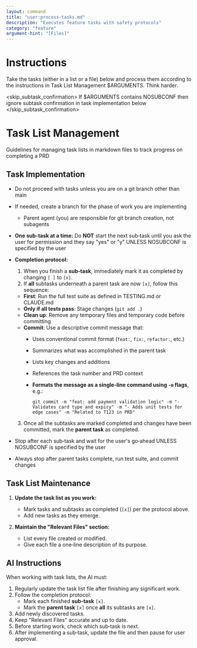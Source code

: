 ```yaml
---
layout: command
title: "user:process-tasks.md"
description: "Executes feature tasks with safety protocols"
category: "feature"
argument-hint: "[Files]"
---
```


# Instructions

Take the tasks (either in a list or a file) below and process them according to the instructions in Task List Management
$ARGUMENTS. Think harder.

<skip_subtask_confirmation>
If $ARGUMENTS contains NOSUBCONF then ignore subtask confirmation in task implementation below
</skip_subtask_confirmation>

# Task List Management

Guidelines for managing task lists in markdown files to track progress on completing a PRD

## Task Implementation

- Do not proceed with tasks unless you are on a git branch other than main
- If needed, create a branch for the phase of work you are implementing
  - Parent agent (you) are responsible for git branch creation, not subagents
- **One sub-task at a time:** Do **NOT** start the next sub‑task until you ask the user for permission and they say "yes" or "y" UNLESS NOSUBCONF is specified by the user
- **Completion protocol:**
  1. When you finish a **sub‑task**, immediately mark it as completed by changing `[ ]` to `[x]`.
  2. If **all** subtasks underneath a parent task are now `[x]`, follow this sequence:
  - **First**: Run the full test suite as defined in TESTING.md or CLAUDE.md
  - **Only if all tests pass**: Stage changes (`git add .`)
  - **Clean up**: Remove any temporary files and temporary code before committing
  - **Commit**: Use a descriptive commit message that:
    - Uses conventional commit format (`feat:`, `fix:`, `refactor:`, etc.)
    - Summarizes what was accomplished in the parent task
    - Lists key changes and additions
    - References the task number and PRD context
    - **Formats the message as a single-line command using `-m` flags**, e.g.:

      ```
      git commit -m "feat: add payment validation logic" -m "- Validates card type and expiry" -m "- Adds unit tests for edge cases" -m "Related to T123 in PRD"
      ```
  3. Once all the subtasks are marked completed and changes have been committed, mark the **parent task** as completed.

- Stop after each sub‑task and wait for the user's go‑ahead UNLESS NOSUBCONF is specified by the user

- Always stop after parent tasks complete, run test suite, and commit changes

## Task List Maintenance

1. **Update the task list as you work:**
   - Mark tasks and subtasks as completed (`[x]`) per the protocol above.
   - Add new tasks as they emerge.

2. **Maintain the "Relevant Files" section:**
   - List every file created or modified.
   - Give each file a one‑line description of its purpose.

## AI Instructions

When working with task lists, the AI must:

1. Regularly update the task list file after finishing any significant work.
2. Follow the completion protocol:
   - Mark each finished **sub‑task** `[x]`.
   - Mark the **parent task** `[x]` once **all** its subtasks are `[x]`.
3. Add newly discovered tasks.
4. Keep "Relevant Files" accurate and up to date.
5. Before starting work, check which sub‑task is next.
6. After implementing a sub‑task, update the file and then pause for user approval.